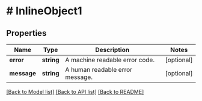 # # InlineObject1

## Properties

Name | Type | Description | Notes
------------ | ------------- | ------------- | -------------
**error** | **string** | A machine readable error code. | [optional]
**message** | **string** | A human readable error message. | [optional]

[[Back to Model list]](../../README.md#models) [[Back to API list]](../../README.md#endpoints) [[Back to README]](../../README.md)
